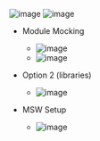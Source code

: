 ![image](https://github.com/user-attachments/assets/5d8abc97-5ad6-4d4d-8a0c-245ab82fd403)
![image](https://github.com/user-attachments/assets/07951c57-6407-4b88-8091-8f6a1f6ec5e2)


- Module Mocking
  - ![image](https://github.com/user-attachments/assets/40ea31f3-a431-4256-8110-48069a00b0f7)
  - ![image](https://github.com/user-attachments/assets/f06c9d88-b151-4d2f-9dd2-a856e3a65f10)
- Option 2 (libraries)
  - ![image](https://github.com/user-attachments/assets/96e2bd43-3a49-4fbb-9ce6-a195a26dfaa4)

- MSW Setup
  - ![image](https://github.com/user-attachments/assets/d1ce1452-7116-4672-a104-62b787bfea55)


